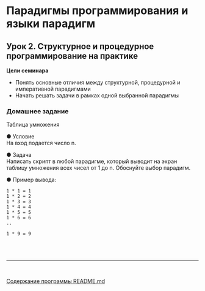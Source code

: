 # Парадигмы программирования и языки парадигм
## Урок 2. Структурное и процедурное программирование на практике
**Цели семинара**
- Понять основные отличия между структурной, процедурной и императивной парадигмами
- Начать решать задачи в рамках одной выбранной парадигмы
### Домашнее задание
Таблица умножения

● Условие <br>
На вход подается число n.

● Задача <br>
Написать скрипт в любой парадигме, который выводит на экран таблицу умножения всех чисел от 1 до n.
Обоснуйте выбор парадигм.

● Пример вывода:
```
1 * 1 = 1
1 * 2 = 2
1 * 3 = 3
1 * 4 = 4
1 * 5 = 5
1 * 6 = 6
..

1 * 9 = 9

```


<br><br><hr><br>

[Содержание программы README.md](../README.md)

<br><br>
